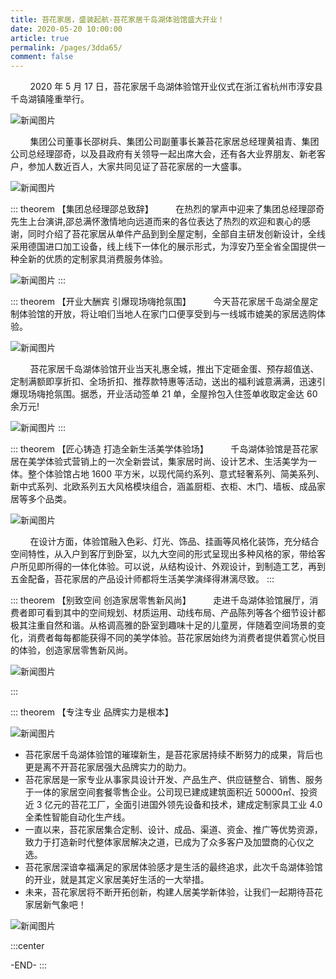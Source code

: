 ```yaml
---
title: 苔花家居，盛装起航-苔花家居千岛湖体验馆盛大开业！​
date: 2020-05-20 10:00:00
article: true
permalink: /pages/3dda65/
comment: false
---
```


&nbsp;&nbsp;&nbsp;&nbsp;&nbsp;&nbsp;&nbsp;&nbsp;2020 年 5 月 17 日，苔花家居千岛湖体验馆开业仪式在浙江省杭州市淳安县千岛湖镇隆重举行。

![新闻图片](/img/taihua/31.jpg)

&nbsp;&nbsp;&nbsp;&nbsp;&nbsp;&nbsp;&nbsp;&nbsp;集团公司董事长邵树兵、集团公司副董事长兼苔花家居总经理黄祖青、集团公司总经理邵奇，以及县政府有关领导一起出席大会，还有各大业界朋友、新老客户，参加人数近百人，大家共同见证了苔花家居的一大盛事。

![新闻图片](/img/taihua/32.jpg)

::: theorem 【集团总经理邵总致辞】
&nbsp;&nbsp;&nbsp;&nbsp;&nbsp;&nbsp;&nbsp;&nbsp;在热烈的掌声中迎来了集团总经理邵奇先生上台演讲,邵总满怀激情地向远道而来的各位表达了热烈的欢迎和衷心的感谢，同时介绍了苔花家居从单件产品到到全屋定制，全部自主研发创新设计，全线采用德国进口加工设备，线上线下一体化的展示形式，为淳安乃至全省全国提供一种全新的优质的定制家具消费服务体验。

![新闻图片](/img/taihua/33.jpg)
:::

::: theorem 【开业大酬宾 引爆现场嗨抢氛围】
&nbsp;&nbsp;&nbsp;&nbsp;&nbsp;&nbsp;&nbsp;&nbsp;今天苔花家居千岛湖全屋定制体验馆的开放，将让咱们当地人在家门口便享受到与一线城市媲美的家居选购体验。

![新闻图片](/img/taihua/34.jpg)

&nbsp;&nbsp;&nbsp;&nbsp;&nbsp;&nbsp;&nbsp;&nbsp;苔花家居千岛湖体验馆开业当天礼惠全城，推出下定砸金蛋、预存超值送、定制满额即享折扣、全场折扣、推荐款特惠等活动，送出的福利诚意满满，迅速引爆现场嗨抢氛围。据悉，开业活动签单 21 单，全屋拎包入住签单收取定金达 60 余万元!

![新闻图片](/img/taihua/35.jpg)
:::

::: theorem 【匠心铸造 打造全新生活美学体验场】
&nbsp;&nbsp;&nbsp;&nbsp;&nbsp;&nbsp;&nbsp;&nbsp;千岛湖体验馆是苔花家居在美学体验式营销上的一次全新尝试，集家居时尚、设计艺术、生活美学为一体。整个体验馆占地 1600 平方米，以现代简约系列、意式轻奢系列、简美系列、新中式系列、北欧系列五大风格模块组合，涵盖厨柜、衣柜、木门、墙板、成品家居等多个品类。

![新闻图片](/img/taihua/37.jpg)

&nbsp;&nbsp;&nbsp;&nbsp;&nbsp;&nbsp;&nbsp;&nbsp;在设计方面，体验馆融入色彩、灯光、饰品、挂画等风格化装饰，充分结合空间特性，从入户到客厅到卧室，以九大空间的形式呈现出多种风格的家，带给客户所见即所得的一体化体验。可以说，从结构设计、外观设计，到制造工艺，再到五金配备，苔花家居的产品设计师都将生活美学演绎得淋漓尽致。
:::

::: theorem 【别致空间 创造家居零售新风尚】
&nbsp;&nbsp;&nbsp;&nbsp;&nbsp;&nbsp;&nbsp;&nbsp;走进千岛湖体验馆展厅，消费者即可看到其中的空间规划、材质运用、动线布局、产品陈列等各个细节设计都极其注重自然和谐。从格调高雅的卧室到趣味十足的儿童房，伴随着空间场景的变化，消费者每每都能获得不同的美学体验。苔花家居始终为消费者提供着赏心悦目的体验，创造家居零售新风尚。

![新闻图片](/img/taihua/3.jpg)

:::

::: theorem 【专注专业 品牌实力是根本】

![新闻图片](/img/taihua/2.jpg)

- 苔花家居千岛湖体验馆的璀璨新生，是苔花家居持续不断努力的成果，背后也更是离不开苔花家居强大品牌实力的助力。
- 苔花家居是一家专业从事家具设计开发、产品生产、供应链整合、销售、服务于一体的家居空间套餐零售企业。公司现已建成建筑面积近 50000㎡、投资近 3 亿元的苔花工厂，全面引进国外领先设备和技术，建成定制家具工业 4.0 全柔性智能自动化生产线。
- 一直以来，苔花家居集合定制、设计、成品、渠道、资金、推广等优势资源，致力于打造新时代整体家居解决之道，已成为了众多客户及加盟商的心仪之选。
- 苔花家居深谙幸福满足的家居体验感才是生活的最终追求，此次千岛湖体验馆的开业，就是其定义家居美好生活的一大举措。
- 未来，苔花家居将不断开拓创新，构建人居美学新体验，让我们一起期待苔花家居新气象吧！

![新闻图片](/img/taihua/38.jpg)

:::center

-END-
:::
